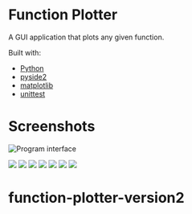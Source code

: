 
# Function Plotter

A GUI application that plots any given function.

Built with:

 - [Python](https://www.python.org/)
 - [pyside2](https://pypi.org/project/PySide2/)
 - [matplotlib](https://matplotlib.org/)
 - [unittest](https://docs.python.org/3/library/unittest.html)

# Screenshots
![Program interface](https://i.postimg.cc/hG09ZK53/image-009.png)

![](https://i.postimg.cc/mkPCrC20/image-002.png)
![](https://i.postimg.cc/NLh9fnnH/image-003.png)
![](https://i.postimg.cc/s2nJDV4G/image-004.png)
![](https://i.postimg.cc/59QmbWYj/image-005.png)
![](https://i.postimg.cc/BnpTMqy7/image-006.png)
![](https://i.postimg.cc/XN59tKmC/image-007.png)
![](https://i.postimg.cc/6qB6jNFz/image-008.png)

# function-plotter-version2
